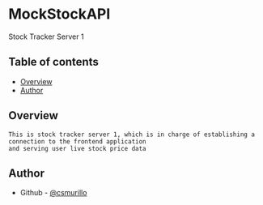 # MockStockAPI

Stock Tracker Server 1

## Table of contents

- [Overview](#overview)
- [Author](#author)

## Overview
    This is stock tracker server 1, which is in charge of establishing a connection to the frontend application
    and serving user live stock price data

## Author

- Github - [@csmurillo](https://github.com/csmurillo)